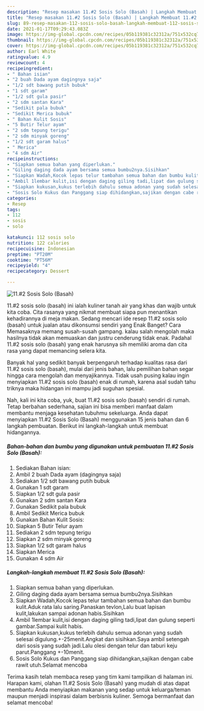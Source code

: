 ```yaml
---
description: "Resep masakan 11.#2 Sosis Solo (Basah) | Langkah Membuat 11.#2 Sosis Solo (Basah) Yang Menggugah Selera"
title: "Resep masakan 11.#2 Sosis Solo (Basah) | Langkah Membuat 11.#2 Sosis Solo (Basah) Yang Menggugah Selera"
slug: 89-resep-masakan-112-sosis-solo-basah-langkah-membuat-112-sosis-solo-basah-yang-menggugah-selera
date: 2021-01-17T09:29:43.083Z
image: https://img-global.cpcdn.com/recipes/05b119381c32312a/751x532cq70/112-sosis-solo-basah-foto-resep-utama.jpg
thumbnail: https://img-global.cpcdn.com/recipes/05b119381c32312a/751x532cq70/112-sosis-solo-basah-foto-resep-utama.jpg
cover: https://img-global.cpcdn.com/recipes/05b119381c32312a/751x532cq70/112-sosis-solo-basah-foto-resep-utama.jpg
author: Earl White
ratingvalue: 4.9
reviewcount: 4
recipeingredient:
- " Bahan isian"
- "2 buah Dada ayam dagingnya saja"
- "1/2 sdt bawang putih bubuk"
- "1 sdt garam"
- "1/2 sdt gula pasir"
- "2 sdm santan Kara"
- "Sedikit pala bubuk"
- "Sedikit Merica bubuk"
- " Bahan Kulit Sosis"
- "5 Butir Telur ayam"
- "2 sdm tepung terigu"
- "2 sdm minyak goreng"
- "1/2 sdt garam halus"
- " Merica"
- "4 sdm Air"
recipeinstructions:
- "Siapkan semua bahan yang diperlukan."
- "Giling daging dada ayam bersama semua bumbu2nya.Sisihkan"
- "Siapkan Wadah,Kocok lepas telur tambahan semua bahan dan bumbu kulit.Aduk rata lalu saring.Panaskan tevlon,Lalu buat lapisan kulit,lakukan sampai adonan habis.Sisihkan"
- "Ambil 1lembar kulit,isi dengan daging giling tadi,lipat dan gulung seperti gambar.Sampai kulit habis."
- "Siapkan kukusan,kukus terlebih dahulu semua adonan yang sudah selesai digulung.+-25menit.Angkat dan sisihkan.Saya ambil setengah dari sosis yang sudah jadi.Lalu olesi dengan telur dan taburi keju parut.Panggang +-10menit."
- "Sosis Solo Kukus dan Panggang siap dihidangkan,sajikan dengan cabe rawit utuh.Selamat mencoba"
categories:
- Resep
tags:
- 112
- sosis
- solo

katakunci: 112 sosis solo 
nutrition: 122 calories
recipecuisine: Indonesian
preptime: "PT20M"
cooktime: "PT56M"
recipeyield: "4"
recipecategory: Dessert

---
```



![11.#2 Sosis Solo (Basah)](https://img-global.cpcdn.com/recipes/05b119381c32312a/751x532cq70/112-sosis-solo-basah-foto-resep-utama.jpg)


11.#2 sosis solo (basah) ini ialah kuliner tanah air yang khas dan wajib untuk kita coba. Cita rasanya yang nikmat membuat siapa pun menantikan kehadirannya di meja makan.
Sedang mencari ide resep 11.#2 sosis solo (basah) untuk jualan atau dikonsumsi sendiri yang Enak Banget? Cara Memasaknya memang susah-susah gampang. kalau salah mengolah maka hasilnya tidak akan memuaskan dan justru cenderung tidak enak. Padahal 11.#2 sosis solo (basah) yang enak harusnya sih memiliki aroma dan cita rasa yang dapat memancing selera kita.



Banyak hal yang sedikit banyak berpengaruh terhadap kualitas rasa dari 11.#2 sosis solo (basah), mulai dari jenis bahan, lalu pemilihan bahan segar hingga cara mengolah dan menyajikannya. Tidak usah pusing kalau ingin menyiapkan 11.#2 sosis solo (basah) enak di rumah, karena asal sudah tahu triknya maka hidangan ini mampu jadi suguhan spesial.


Nah, kali ini kita coba, yuk, buat 11.#2 sosis solo (basah) sendiri di rumah. Tetap berbahan sederhana, sajian ini bisa memberi manfaat dalam membantu menjaga kesehatan tubuhmu sekeluarga. Anda dapat menyiapkan 11.#2 Sosis Solo (Basah) menggunakan 15 jenis bahan dan 6 langkah pembuatan. Berikut ini langkah-langkah untuk membuat hidangannya.

<!--inarticleads1-->

##### Bahan-bahan dan bumbu yang digunakan untuk pembuatan 11.#2 Sosis Solo (Basah):

1. Sediakan  Bahan isian:
1. Ambil 2 buah Dada ayam (dagingnya saja)
1. Sediakan 1/2 sdt bawang putih bubuk
1. Gunakan 1 sdt garam
1. Siapkan 1/2 sdt gula pasir
1. Gunakan 2 sdm santan Kara
1. Gunakan Sedikit pala bubuk
1. Ambil Sedikit Merica bubuk
1. Gunakan  Bahan Kulit Sosis:
1. Siapkan 5 Butir Telur ayam
1. Sediakan 2 sdm tepung terigu
1. Siapkan 2 sdm minyak goreng
1. Siapkan 1/2 sdt garam halus
1. Siapkan  Merica
1. Gunakan 4 sdm Air




<!--inarticleads2-->

##### Langkah-langkah membuat 11.#2 Sosis Solo (Basah):

1. Siapkan semua bahan yang diperlukan.
1. Giling daging dada ayam bersama semua bumbu2nya.Sisihkan
1. Siapkan Wadah,Kocok lepas telur tambahan semua bahan dan bumbu kulit.Aduk rata lalu saring.Panaskan tevlon,Lalu buat lapisan kulit,lakukan sampai adonan habis.Sisihkan
1. Ambil 1lembar kulit,isi dengan daging giling tadi,lipat dan gulung seperti gambar.Sampai kulit habis.
1. Siapkan kukusan,kukus terlebih dahulu semua adonan yang sudah selesai digulung.+-25menit.Angkat dan sisihkan.Saya ambil setengah dari sosis yang sudah jadi.Lalu olesi dengan telur dan taburi keju parut.Panggang +-10menit.
1. Sosis Solo Kukus dan Panggang siap dihidangkan,sajikan dengan cabe rawit utuh.Selamat mencoba




Terima kasih telah membaca resep yang tim kami tampilkan di halaman ini. Harapan kami, olahan 11.#2 Sosis Solo (Basah) yang mudah di atas dapat membantu Anda menyiapkan makanan yang sedap untuk keluarga/teman maupun menjadi inspirasi dalam berbisnis kuliner. Semoga bermanfaat dan selamat mencoba!
